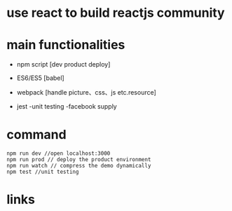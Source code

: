 # use react to build reactjs community

# main functionalities

- npm script [dev product deploy]

- ES6/ES5 [babel]

- webpack [handle picture、css、js etc.resource]

- jest -unit testing -facebook supply

# command 
```
npm run dev //open localhost:3000
npm run prod // deploy the product environment
npm run watch // compress the demo dynamically
npm test //unit testing
```

# links
